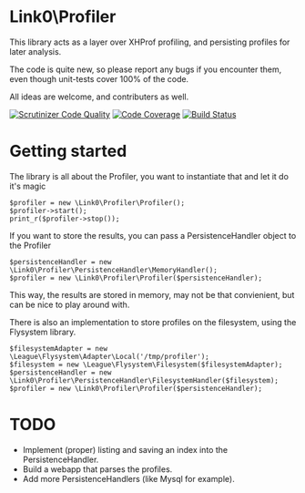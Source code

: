 Link0\Profiler
==============

This library acts as a layer over XHProf profiling, and persisting profiles for later analysis.

The code is quite new, so please report any bugs if you encounter them, even though unit-tests cover 100% of the code.

All ideas are welcome, and contributers as well.

[![Scrutinizer Code Quality](https://scrutinizer-ci.com/g/link0/profiler/badges/quality-score.png?b=master)](https://scrutinizer-ci.com/g/link0/profiler/?branch=master)
[![Code Coverage](https://scrutinizer-ci.com/g/link0/profiler/badges/coverage.png?b=master)](https://scrutinizer-ci.com/g/link0/profiler/?branch=master)
[![Build Status](https://scrutinizer-ci.com/g/link0/profiler/badges/build.png?b=master)](https://scrutinizer-ci.com/g/link0/profiler/build-status/master)

Getting started
===============
The library is all about the Profiler, you want to instantiate that and let it do it's magic

    $profiler = new \Link0\Profiler\Profiler();
    $profiler->start();
    print_r($profiler->stop());

If you want to store the results, you can pass a PersistenceHandler object to the Profiler

    $persistenceHandler = new \Link0\Profiler\PersistenceHandler\MemoryHandler();
    $profiler = new \Link0\Profiler\Profiler($persistenceHandler);

This way, the results are stored in memory, may not be that convienient, but can be nice to play around with.

There is also an implementation to store profiles on the filesystem, using the Flysystem library.

    $filesystemAdapter = new \League\Flysystem\Adapter\Local('/tmp/profiler');
    $filesystem = new \League\Flysystem\Filesystem($filesystemAdapter);
    $persistenceHandler = new \Link0\Profiler\PersistenceHandler\FilesystemHandler($filesystem);
    $profiler = new \Link0\Profiler\Profiler($persistenceHandler);

TODO
=====
- Implement (proper) listing and saving an index into the PersistenceHandler.
- Build a webapp that parses the profiles.
- Add more PersistenceHandlers (like Mysql for example).
